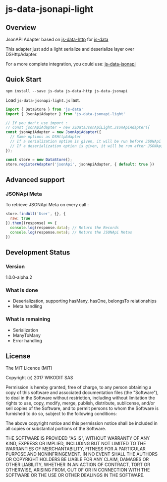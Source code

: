# js-data-jsonapi-light

## Overview

JsonAPI Adapter based on [js-data-http](https://github.com/js-data/js-data-http) for [js-data](http://www.js-data.io)

This adapter just add a light serialize and deserialize layer over DSHttpAdapter.

For a more complete integration, you could use: [js-data-jsonapi](https://github.com/BlairAllegroTech/js-data-jsonapi)

## Quick Start

`npm install --save js-data js-data-http js-data-jsonapi`

Load `js-data-jsonapi-light.js` last.

```js
import { DataStore } from 'js-data'
import { JsonApiAdapter } from 'js-data-jsonapi-light'

// If you don't use import :
// const jsonApiAdapter = new JSDataJsonApiLight.JsonApiAdapter({
const jsonApiAdapter = new JsonApiAdapter({
  // Same options as DSHttpAdapter
  // If a serialization option is given, it will be run before JSONApi serialization has occured
  // If a deserialization option is given, it will be run after JSONApi deserialization has occured
});

const store = new DataStore();
store.registerAdapter('jsonApi', jsonApiAdapter, { default: true })
```

## Advanced support


### JSONApi Meta

To retrieve JSONApi Meta on every call :

```js
store.findAll('User', {}, {
  raw: true
}).then((response) => {
  console.log(response.data); // Return the Records
  console.log(response.meta); // Return the JSONApi Metas
})
```


## Development Status

### Version

1.0.0-alpha.2

### What is done

* Deserialization, supporting hasMany, hasOne, belongsTo relationships
* Meta handling

### What is remaining

* Serialization
* ManyToMany
* Error handling

## License

The MIT Licence (MIT)

Copyright (c) 2017 WIKODIT SAS

Permission is hereby granted, free of charge, to any person obtaining a copy of this software and associated documentation files (the "Software"), to deal in the Software without restriction, including without limitation the rights to use, copy, modify, merge, publish, distribute, sublicense, and/or sell copies of the Software, and to permit persons to whom the Software is furnished to do so, subject to the following conditions:

The above copyright notice and this permission notice shall be included in all copies or substantial portions of the Software.

THE SOFTWARE IS PROVIDED "AS IS", WITHOUT WARRANTY OF ANY KIND, EXPRESS OR IMPLIED, INCLUDING BUT NOT LIMITED TO THE WARRANTIES OF MERCHANTABILITY, FITNESS FOR A PARTICULAR PURPOSE AND NONINFRINGEMENT. IN NO EVENT SHALL THE AUTHORS OR COPYRIGHT HOLDERS BE LIABLE FOR ANY CLAIM, DAMAGES OR OTHER LIABILITY, WHETHER IN AN ACTION OF CONTRACT, TORT OR OTHERWISE, ARISING FROM, OUT OF OR IN CONNECTION WITH THE SOFTWARE OR THE USE OR OTHER DEALINGS IN THE SOFTWARE.